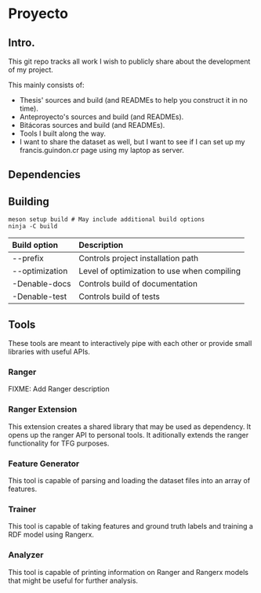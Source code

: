 # Proyecto

## Intro.

This git repo tracks all work I wish to publicly share about the development of
my project.

This mainly consists of:
- Thesis' sources and build (and READMEs to help you construct it in no time).
- Anteproyecto's sources and build (and READMEs).
- Bitácoras sources and build (and READMEs).
- Tools I built along the way.
- I want to share the dataset as well, but I want to see if I can set up my francis.guindon.cr page using my laptop as server.

## Dependencies

## Building

```
meson setup build # May include additional build options
ninja -C build
```

| Build option   | Description
| :-             | :--
| --prefix       | Controls project installation path
| --optimization | Level of optimization to use when compiling
| -Denable-docs  | Controls build of documentation
| -Denable-test  | Controls build of tests

## Tools

These tools are meant to interactively pipe with each other or provide small libraries with useful APIs.

### Ranger

FIXME: Add Ranger description

### Ranger Extension

This extension creates a shared library that may be used as dependency. It opens up the ranger API to personal tools. It aditionally extends the ranger functionality for TFG purposes.

### Feature Generator

This tool is capable of parsing and loading the dataset files into an array of features.

### Trainer

This tool is capable of taking features and ground truth labels and training a RDF model using Rangerx.

### Analyzer

This tool is capable of printing information on Ranger and Rangerx models that might be useful for further analysis.
